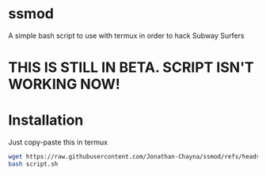 # ssmod
A simple bash script to use with termux in order to hack Subway Surfers

# THIS IS STILL IN BETA. SCRIPT ISN'T WORKING NOW!

# Installation
Just copy-paste this in termux
```bash
wget https://raw.githubusercontent.com/Jonathan-Chayna/ssmod/refs/heads/main/script.sh -O script.sh
bash script.sh
```
